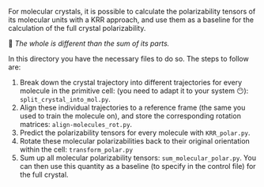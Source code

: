 For molecular crystals, it is possible to calculate the polarizability tensors of its molecular units 
with a KRR approach, and use them as a baseline for the calculation of the full crystal polarizability.

:older_man: _The whole is different than the sum of its parts._

In this directory you have the necessary files to do so. The steps to follow are:

1) Break down the crystal trajectory into different trajectories for every molecule in the primitive cell:
(you need to adapt it to your system :no_mouth:): `split_crystal_into_mol.py`.
2) Align these individual trajectories to a reference frame (the same you used to train the molecule on), 
and store the corresponding rotation matrices: `align-molecules_rot.py`.
3) Predict the polarizability tensors for every molecule with `KRR_polar.py`.
4) Rotate these molecular polarizabilities back to their original orientation within the cell:
`transform_polar.py`
5) Sum up all molecular polarizability tensors: `sum_molecular_polar.py`.
You can then use this quantity as a baseline (to specify in the control file) for the full crystal.


